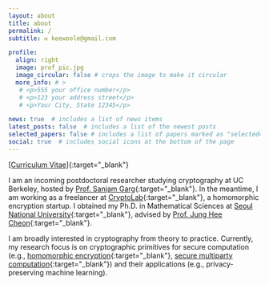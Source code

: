 ```yaml
---
layout: about
title: about
permalink: /
subtitle: ✉️ keewoole@gmail.com

profile:
  align: right
  image: prof_pic.jpg
  image_circular: false # crops the image to make it circular
  more_info: # >
   # <p>555 your office number</p>
   # <p>123 your address street</p>
   # <p>Your City, State 12345</p>

news: true  # includes a list of news items
latest_posts: false  # includes a list of the newest posts
selected_papers: false # includes a list of papers marked as "selected={true}"
social: true  # includes social icons at the bottom of the page
---
```


[[Curriculum Vitae]](https://keewoolee.github.io/assets/pdf/CV_KeewooLee.pdf){:target="\_blank"}

I am an incoming postdoctoral researcher studying cryptography at UC Berkeley, hosted by [Prof. Sanjam Garg](https://people.eecs.berkeley.edu/~sanjamg/){:target="\_blank"}. In the meantime, I am working as a freelancer at [CryptoLab](https://www.cryptolab.co.kr/en/home/){:target="\_blank"}, a homomorphic encryption startup. I obtained my Ph.D. in Mathematical Sciences at [Seoul National University](https://en.wikipedia.org/wiki/Seoul_National_University){:target="\_blank"}, advised by [Prof. Jung Hee Cheon](http://www.math.snu.ac.kr/~jhcheon/xe2/){:target="\_blank"}. 

I am broadly interested in cryptography from theory to practice. Currently, my research focus is on cryptographic primitives for secure computation (e.g., [homomorphic encryption](https://en.wikipedia.org/wiki/Homomorphic_encryption){:target="\_blank"}, [secure multiparty computation](https://en.wikipedia.org/wiki/Secure_multi-party_computation){:target="\_blank"}) and their applications (e.g., privacy-preserving machine learning).